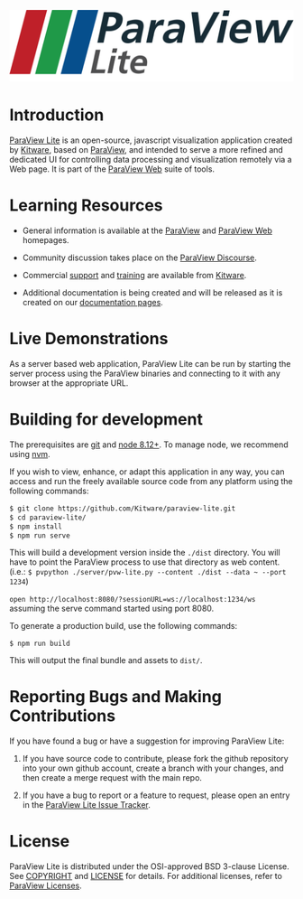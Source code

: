 ![ParaView Lite](documentation/content/paraview_lite.png)

Introduction
============
[ParaView Lite][] is an open-source, javascript visualization application created by [Kitware][], based on [ParaView][], and intended to serve a more refined and dedicated UI for controlling data processing and visualization remotely via a Web page. It is part of the [ParaView Web][] suite of tools.

[ParaView Lite]: https://kitware.github.io/paraview-lite/
[ParaView Web]: http://www.paraview.org/web
[ParaView]: http://www.paraview.org
[VTK]: http://www.vtk.org
[Kitware]: http://www.kitware.com

Learning Resources
==================

* General information is available at the [ParaView][] and [ParaView Web][] homepages.

* Community discussion takes place on the [ParaView Discourse][].

* Commercial [support][Kitware Support] and [training][Kitware Training] are available from [Kitware][].

* Additional documentation is being created and will be released as it is created on our [documentation pages][ParaView Lite GitHub.io].

[ParaView Discourse]: https://discourse.paraview.org/
[Kitware Support]: http://www.kitware.com/products/support.html
[Kitware Training]: http://www.kitware.com/products/protraining.php
[ParaView Lite GitHub.io]: https://kitware.github.io/paraview-lite/


Live Demonstrations
===================

As a server based web application, ParaView Lite can be run by starting the server process using the ParaView binaries and connecting to it with any browser at the appropriate URL.

Building for development
========================

The prerequisites are [git][] and [node 8.12+][]. To manage node, we recommend using [nvm][].

If you wish to view, enhance, or adapt this application in any way, you can access and run the freely available source code from any platform using the following commands:


```
$ git clone https://github.com/Kitware/paraview-lite.git
$ cd paraview-lite/
$ npm install
$ npm run serve
```

This will build a development version inside the `./dist` directory. You will have to point the ParaView process to use that directory as web content. (i.e.: `$ pvpython ./server/pvw-lite.py --content ./dist --data ~ --port 1234`)

`open http://localhost:8080/?sessionURL=ws://localhost:1234/ws` assuming the serve command started using port 8080.

To generate a production build, use the following commands:

```
$ npm run build
```

This will output the final bundle and assets to `dist/`.

[git]: https://git-scm.com
[node 8.12+]: https://nodejs.org/en
[nvm]: https://github.com/creationix/nvm


Reporting Bugs and Making Contributions
=======================================

If you have found a bug or have a suggestion for improving ParaView Lite:

1. If you have source code to contribute, please fork the github repository into your own github account, create a branch with your changes, and then create a merge request with the main repo.

2. If you have a bug to report or a feature to request, please open an entry in the [ParaView Lite Issue Tracker][].

[ParaView Lite Issue Tracker]: https://github.com/kitware/paraview-lite/issues


License
=======

ParaView Lite is distributed under the OSI-approved BSD 3-clause License.  See [COPYRIGHT][] and [LICENSE][] for details. For additional licenses, refer to [ParaView Licenses][].

[COPYRIGHT]: COPYRIGHT
[LICENSE]: LICENSE
[ParaView Licenses]: http://www.paraview.org/paraview-license/
